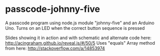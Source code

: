 # passcode-johnny-five
A passcode program using node.js module "johnny-five" and an Arduino Uno. Turns on an LED when the correct button sequence is pressed

Slides showing it in action and with schematic and alternate code here: http://acingraham.github.io/reveal.js/#/50/5
Uses "equals" Array method from here: http://stackoverflow.com/a/14853974
